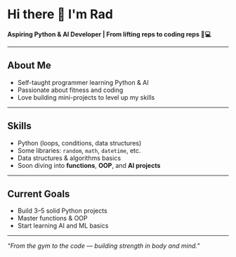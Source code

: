 # Hi there 👋 I'm Rad

**Aspiring Python & AI Developer | From lifting reps to coding reps 💪💻**

---

## About Me
- Self-taught programmer learning Python & AI  
- Passionate about fitness and coding  
- Love building mini-projects to level up my skills  

---

## Skills
- Python (loops, conditions, data structures)  
- Some libraries: `random`, `math`, `datetime`, etc.  
- Data structures & algorithms basics  
- Soon diving into **functions**, **OOP**, and **AI projects**  

---

## Current Goals
- Build 3–5 solid Python projects  
- Master functions & OOP  
- Start learning AI and ML basics  

---

*“From the gym to the code — building strength in body and mind.”*
